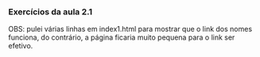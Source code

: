 ### Exercícios da aula 2.1

OBS: pulei várias linhas em index1.html para mostrar que o link dos nomes funciona, do contrário, a página ficaria muito pequena para o link ser efetivo.